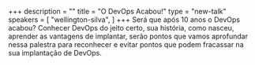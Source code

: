 +++
description = ""
title = "O DevOps Acabou!"
type = "new-talk"
speakers = [
        "wellington-silva",
]
+++
Será que após 10 anos o DevOps acabou? Conhecer DevOps do jeito certo, sua história, como nasceu, aprender as vantagens de implantar, serão pontos que vamos aprofundar nessa palestra para reconhecer e evitar pontos que podem fracassar na sua implantação de DevOps.
